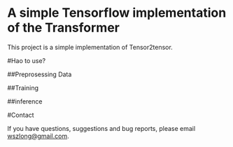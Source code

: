 A simple Tensorflow implementation of the Transformer
===

This project is a simple implementation of Tensor2tensor.

#Hao to use?

##Preprosessing Data

##Training

##inference

#Contact

If you have questions, suggestions and bug reports, please email wszlong@gmail.com.
